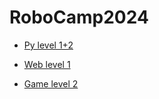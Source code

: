# RoboCamp2024

- [Py level 1+2](https://github.com/BogdanBackend/RoboCamp2024/blob/main/py/py_robocamp2024.ipynb)

- [Web level 1](web/level1/README.md)

- [Game level 2](game/level2/README.md)